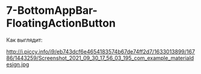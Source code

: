 # 7-BottomAppBar-FloatingActionButton

Как выглядит:

http://i.piccy.info/i9/eb743dcf6e4654183574b67de74ff2d7/1633013899/16786/1443259/Screenshot_2021_09_30_17_56_03_195_com_example_materialdesign.jpg
